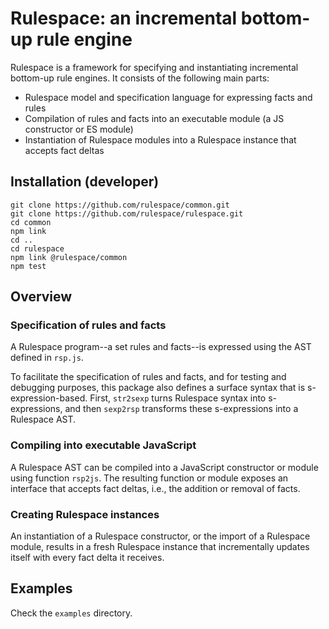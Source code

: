 Rulespace: an incremental bottom-up rule engine
===============================================

Rulespace is a framework for specifying and instantiating incremental bottom-up rule engines.
It consists of the following main parts:
- Rulespace model and specification language for expressing facts and rules
- Compilation of rules and facts into an executable module (a JS constructor or ES module)
- Instantiation of Rulespace modules into a Rulespace instance that accepts fact deltas


Installation (developer)
------------------------

```
git clone https://github.com/rulespace/common.git
git clone https://github.com/rulespace/rulespace.git
cd common
npm link
cd ..
cd rulespace
npm link @rulespace/common
npm test
```

Overview
--------

### Specification of rules and facts
A Rulespace program--a set rules and facts--is expressed using the AST defined in `rsp.js`.

To facilitate the specification of rules and facts, and for testing and debugging purposes, this package also defines a surface syntax that is s-expression-based.
First, `str2sexp` turns Rulespace syntax into s-expressions, and then `sexp2rsp` transforms these s-expressions into a Rulespace AST.


### Compiling into executable JavaScript
A Rulespace AST can be compiled into a JavaScript constructor or module using function `rsp2js`. 
The resulting function or module exposes an interface that accepts fact deltas, i.e., the addition or removal of facts.


### Creating Rulespace instances
An instantiation of a Rulespace constructor, or the import of a Rulespace module, results in a fresh Rulespace instance that incrementally updates itself with every fact delta it receives.



Examples
--------

Check the `examples` directory.

